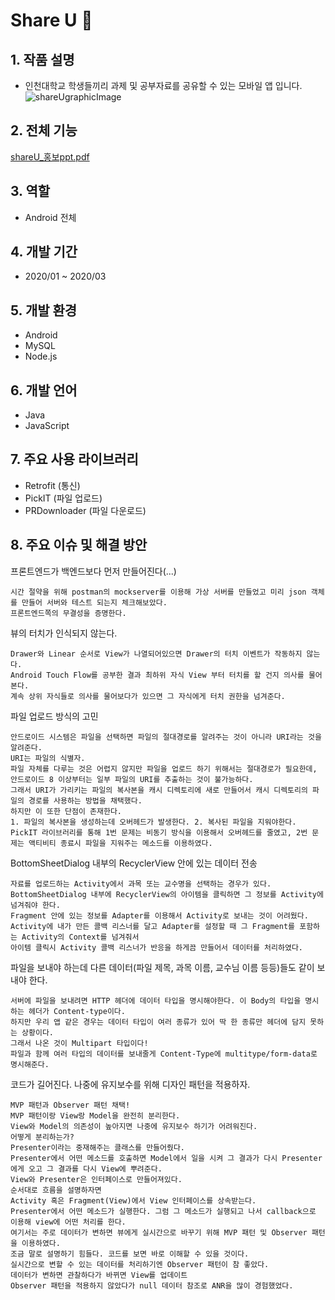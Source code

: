 # Share U :purple_heart:
## 1. 작품 설명

 - 인천대학교 학생들끼리 과제 및 공부자료를 공유할 수 있는 모바일 앱 입니다.
 ![shareUgraphicImage](https://user-images.githubusercontent.com/40001772/80809597-f6fcbf00-8bfc-11ea-8fe0-49d9130bf1da.jpg)


## 2. 전체 기능
[shareU_홍보ppt.pdf](https://github.com/inu-appcenter/Share_U_Android/files/4303171/shareU_.ppt.pdf)

## 3. 역할
 - Android 전체

## 4. 개발 기간
 - 2020/01 ~ 2020/03

## 5. 개발 환경
 - Android
 - MySQL
 - Node.js

## 6. 개발 언어
 - Java
 - JavaScript

## 7. 주요 사용 라이브러리
 - Retrofit (통신)
 - PickIT (파일 업로드)
 - PRDownloader (파일 다운로드)
 
 ## 8. 주요 이슈 및 해결 방안
 프론트엔드가 백엔드보다 먼저 만들어진다(...)
 ~~~
 시간 절약을 위해 postman의 mockserver를 이용해 가상 서버를 만들었고 미리 json 객체를 만들어 서버와 테스트 되는지 체크해보았다. 
 프론트엔드쪽의 무결성을 증명한다.
 ~~~
 
 뷰의 터치가 인식되지 않는다.
 ~~~
 Drawer와 Linear 순서로 View가 나열되어있으면 Drawer의 터치 이벤트가 작동하지 않는다.
 Android Touch Flow를 공부한 결과 최하위 자식 View 부터 터치를 할 건지 의사를 물어본다.
 계속 상위 자식들로 의사를 물어보다가 있으면 그 자식에게 터치 권한을 넘겨준다.
 ~~~
 
 파일 업로드 방식의 고민
 ~~~
 안드로이드 시스템은 파일을 선택하면 파일의 절대경로를 알려주는 것이 아니라 URI라는 것을 알려준다.
 URI는 파일의 식별자.
 파일 자체를 다루는 것은 어렵지 않지만 파일을 업로드 하기 위해서는 절대경로가 필요한데,
 안드로이드 8 이상부터는 일부 파일의 URI를 추출하는 것이 불가능하다.
 그래서 URI가 가리키는 파일의 복사본을 캐시 디렉토리에 새로 만들어서 캐시 디렉토리의 파일의 경로를 사용하는 방법을 채택했다.
 하지만 이 또한 단점이 존재한다.
 1. 파일의 복사본을 생성하는데 오버헤드가 발생한다. 2. 복사된 파일을 지워야한다.
 PickIT 라이브러리를 통해 1번 문제는 비동기 방식을 이용해서 오버헤드를 줄였고, 2번 문제는 액티비티 종료시 파일을 지워주는 메소드를 이용하였다.
 ~~~
 
 BottomSheetDialog 내부의 RecyclerView 안에 있는 데이터 전송
 ~~~
 자료를 업로드하는 Activity에서 과목 또는 교수명을 선택하는 경우가 있다.
 BottomSheetDialog 내부에 RecyclerView의 아이템을 클릭하면 그 정보를 Activity에 넘겨줘야 한다.
 Fragment 안에 있는 정보를 Adapter를 이용해서 Activity로 보내는 것이 어려웠다.
 Activity에 내가 만든 콜백 리스너를 달고 Adapter를 설정할 때 그 Fragment를 포함하는 Activity의 Context를 넘겨줘서
 아이템 클릭시 Activity 콜백 리스너가 반응을 하게끔 만들어서 데이터를 처리하였다.
 ~~~
 
 파일을 보내야 하는데 다른 데이터(파일 제목, 과목 이름, 교수님 이름 등등)들도 같이 보내야 한다.
 ~~~
 서버에 파일을 보내려면 HTTP 헤더에 데이터 타입을 명시해야한다. 이 Body의 타입을 명시하는 헤더가 Content-type이다.
 하지만 우리 앱 같은 경우는 데이터 타입이 여러 종류가 있어 딱 한 종류만 헤더에 담지 못하는 상황이다.
 그래서 나온 것이 Multipart 타입이다!
 파일과 함께 여러 타입의 데이터를 보내줄게 Content-Type에 multitype/form-data로 명시해준다.
 ~~~

코드가 길어진다. 나중에 유지보수를 위해 디자인 패턴을 적용하자.
~~~
MVP 패턴과 Observer 패턴 채택!
MVP 패턴이랑 View랑 Model을 완전히 분리한다.
View와 Model의 의존성이 높아지면 나중에 유지보수 하기가 어려워진다.
어떻게 분리하는가?
Presenter이라는 중재해주는 클래스를 만들어줬다.
Presenter에서 어떤 메소드를 호출하면 Model에서 일을 시켜 그 결과가 다시 Presenter에게 오고 그 결과를 다시 View에 뿌려준다.
View와 Presenter은 인터페이스로 만들어져있다.
순서대로 흐름을 설명하자면
Activity 혹은 Fragment(View)에서 View 인터페이스를 상속받는다.
Presenter에서 어떤 메소드가 실행한다. 그럼 그 메소드가 실행되고 나서 callback으로 이용해 view에 어떤 처리를 한다.
여기서는 주로 데이터가 변하면 뷰에게 실시간으로 바꾸기 위해 MVP 패턴 및 Observer 패턴을 이용하였다.
조금 말로 설명하기 힘들다. 코드를 보면 바로 이해할 수 있을 것이다.
실시간으로 변할 수 있는 데이터를 처리하기엔 Observer 패턴이 참 좋았다.
데이터가 변하면 관찰하다가 바뀌면 View를 업데이트
Observer 패턴을 적용하지 않았다가 null 데이터 참조로 ANR을 많이 경험했었다. 
~~~
